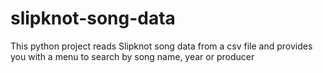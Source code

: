 # slipknot-song-data
This python project reads Slipknot song data from a csv file and provides you with a menu to search by song name, year or producer
